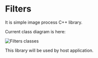 # Filters
It is simple image process C++ library. 

Current class diagram is here:

![Filters classes](http://unick-soft.ru/Filters.png "Filters classes")

This library will be used by host application.

